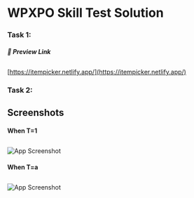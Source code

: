 # WPXPO Skill Test Solution

### Task 1:

##### 🔗 Preview Link

##

[https://itempicker.netlify.app/](https://itempicker.netlify.app/)

### Task 2:

## Screenshots

#### When T=1

##

![App Screenshot](https://itempicker.netlify.app/images/task2-num.png)

#### When T=a

##

![App Screenshot](https://itempicker.netlify.app/images/task2-char.png)
